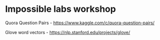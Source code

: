 # Impossible labs workshop

Quora Question Pairs - https://www.kaggle.com/c/quora-question-pairs/

Glove word vectors - https://nlp.stanford.edu/projects/glove/
